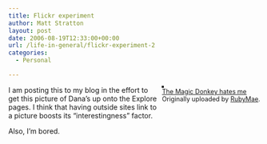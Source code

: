 ```yaml
---
title: Flickr experiment
author: Matt Stratton
layout: post
date: 2006-08-19T12:33:00+00:00
url: /life-in-general/flickr-experiment-2
categories:
  - Personal

---
```

<div style="float:right;margin-left:10px;margin-bottom:10px;">
  <a href="http://www.flickr.com/photos/djcohen/219129298/" title="photo sharing"><img src="http://static.flickr.com/61/219129298_885a11b683_m.jpg" alt="" style="border:solid 2px #000000;" /></a> <br /> <span style="font-size:.9em;margin-top:0;"> <a href="http://www.flickr.com/photos/djcohen/219129298/">The Magic Donkey hates me</a> <br /> Originally uploaded by <a href="http://www.flickr.com/people/djcohen/">RubyMae</a>. </span>
</div>

I am posting this to my blog in the effort to get this picture of Dana&#8217;s up onto the Explore pages. I think that having outside sites link to a picture boosts its &#8220;interestingness&#8221; factor.

Also, I&#8217;m bored.
